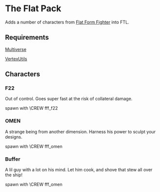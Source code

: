 # The Flat Pack
Adds a number of characters from [Flat Form Fighter](https://flatformfighter.com/) into FTL.

## Requirements
[Multiverse](https://ftlmultiverse.boards.net/)

[VertexUtils](https://github.com/ChronoVortex/FTL-HS-Vertex)

## Characters

### F22
Out of control.  Goes super fast at the risk of collateral damage.

spawn with \CREW fff_f22

### OMEN
A strange being from another dimension.  Harness his power to sculpt your designs.

spawn with \CREW fff_omen

### Buffer
A lil guy with a lot on his mind.  Let him cook, and shove that stew all over the ship!

spawn with \CREW fff_omen
